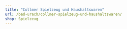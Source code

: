 ```yaml
---
title: "Collmer Spielzeug und Haushaltswaren"
url: /bad-urach/collmer-spielzeug-und-haushaltswaren/
shop: Spielzeug
---
```

